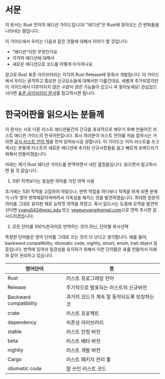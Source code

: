 # 서문

이 문서는 Rust 언어의 에디션 가이드입니다! "에디션"은 Rust에 찾아오는 큰 변화들을 나타내는 말입니다.

이 가이드에서 우리는 다음과 같은 것들에 대해서 이야기 할 것입니다:

* "에디션"이란 무엇인가요
* 각각의 에디션에 대해서
* 새로운 에디션으로 코드를 어떻게 이식하나요 

참고로 Rust 표준 라이브러리는 각각의 Rust Release에 맞춰서 개발됩니다. 이 가이드에서 우리는 굵직하고 중요한 신규요소들에 대해서만 다룰건데요, 새롭게 추가되었지만 이 가이드에서 다루어지지 않은 *수없이 많은* 기능들이 있으니 꼭 찾아보세요! 관심있으시다면 [표준 라이브러리 문서](https://doc.rust-lang.org/std/)를 참고하시면 됩니다.

# 한국어판을 읽으시는 분들께 

이 문서는 서로 다른 러스트 에디션들간의 간극을 효과적으로 메우기 위해 만들어진 러스트 에디션 가이드의 한국어판입니다. 혹시 여러분이 러스트 언어를 처음 접하시는 거라면 [공식 러스트 언어 책](https://rinthel.github.io/rust-lang-book-ko/)을 먼저 읽어보시길 권합니다. 
이 가이드는 이미 러스트를 쓰고 계시는 분들께 러스트의 새로운 에디션에 추가된 신규사항들을 쉽고 빠르게 보여드리기 위해서 만들어졌습니다. 

아래는 제가 Rust 에디션 가이드를 번역하면서 내린 결정들입니다. 읽으면서 참고하시면 될 것 같습니다. 

1. 1대1 직역보다는 동일한 의미를 가진 의역 사용

초기에는 1대1 직역을 고집하려 하였으나, 번역 작업을 하다보니 직역을 하게 되면 문체가 너무 영어 번역체같아져버려서 가독성을 해치는 것을 발견하였습니다. 최대한 원문의 의미를 그대로 유지한 채로 능력껏 의역을 하였고, 혹시 읽으시는 도중에 오역을 발견하신다면 <yyang542@wisc.edu> 또는 <yegeunyang@gmail.com>으로 연락 주시면 감사드리겠습니다.

2. 모든 단어를 100%한국어로 번역하는 것이 아닌, 단어별 취사선택

특정한 단어들은 영어 단어를 그대로 쓰는 것이 더 낫다고 생각합니다. 예를 들어, backward compatibility, idiomatic code, nightly, struct, enum, trait object 등등입니다. 번역에 있어서 일관성을 유지하기 위해서 이런 단어들은 표를 만들어서 아래와 같이 관리하고 있습니다.

| 영어단어   | 뜻                                |
| ----------|-----------------------------------|
| Rust       | 러스트 프로그래밍 언어              |
| Release    | 주기적으로 발표되는 러스트의 신규버전 |
| Backward compatibility | 과거의 코드가 계속 잘 동작되도록 보장하는것 |
| crate      | 러스트 프로젝트 |
| dependency | 의존성 라이브러리 |
| stable     | 러스트 안정 버전 |
| beta       | 러스트 베타 버전 |
| nightly    | 러스트 개발 버전 |
| Cargo      | 러스트 패키지 관리 툴 |
| idiomatic code | 잘 쓰인 러스트 코드 |


